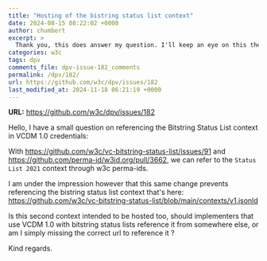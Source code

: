 ```yaml
---
title: "Hosting of the bistring status list context"
date: 2024-08-15 08:22:02 +0000
author: chumbert
excerpt: >
  Thank you, this does answer my question. I'll keep an eye on this then.
categories: w3c
tags: dpv
comments_file: dpv-issue-182_comments
permalink: /dpv/182/
url: https://github.com/w3c/dpv/issues/182
last_modified_at: 2024-11-18 06:21:19 +0000
---
```



**URL:** https://github.com/w3c/dpv/issues/182

Hello, I have a small question on referencing the Bitstring Status List context in VCDM 1.0 credentials:

With https://github.com/w3c/vc-bitstring-status-list/issues/91 and https://github.com/perma-id/w3id.org/pull/3662, we can refer to the `Status List 2021` context through w3c perma-ids.

I am under the impression however that this same change prevents referencing the bistring status list context that's here: https://github.com/w3c/vc-bitstring-status-list/blob/main/contexts/v1.jsonld

Is this second context intended to be hosted too, should implementers that use VCDM 1.0 with bitstring status lists reference it from somewhere else, or am I simply missing the correct url to reference it ?

Kind regards.